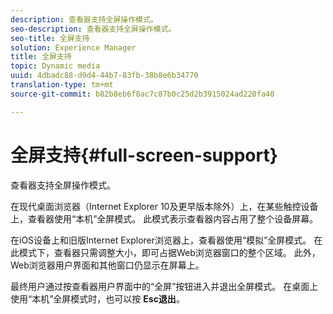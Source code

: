 ```yaml
---
description: 查看器支持全屏操作模式。
seo-description: 查看器支持全屏操作模式。
seo-title: 全屏支持
solution: Experience Manager
title: 全屏支持
topic: Dynamic media
uuid: 4dbadc88-d9d4-44b7-83fb-38b8e6b34770
translation-type: tm+mt
source-git-commit: b82b8eb6f8ac7c87b0c25d2b3915024ad220fa40

---
```



# 全屏支持{#full-screen-support}

查看器支持全屏操作模式。

在现代桌面浏览器（Internet Explorer 10及更早版本除外）上，在某些触控设备上，查看器使用“本机”全屏模式。 此模式表示查看器内容占用了整个设备屏幕。

在iOS设备上和旧版Internet Explorer浏览器上，查看器使用“模拟”全屏模式。 在此模式下，查看器只需调整大小，即可占据Web浏览器窗口的整个区域。 此外，Web浏览器用户界面和其他窗口仍显示在屏幕上。

最终用户通过按查看器用户界面中的“全屏”按钮进入并退出全屏模式。 在桌面上使用“本机”全屏模式时，也可以按 **Esc退出**。
